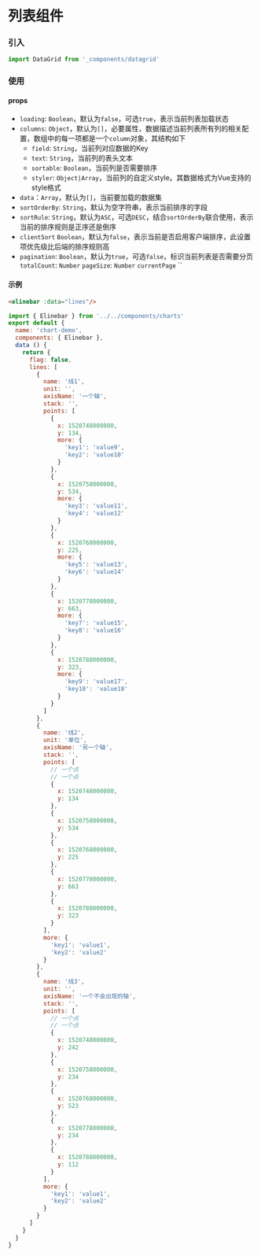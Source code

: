 # 列表组件


### 引入

```js
import DataGrid from '_components/datagrid'
```

### 使用

#### props

* `loading`: `Boolean`，默认为`false`，可选`true`，表示当前列表加载状态
* `columns`: `Object`，默认为`[]`，必要属性，数据描述当前列表所有列的相关配置，数组中的每一项都是一个`column`对象，其结构如下
  * `field`: `String`，当前列对应数据的Key
  * `text`: `String`，当前列的表头文本
  * `sortable`: `Boolean`，当前列是否需要排序
  * `styler`: `Object|Array`，当前列的自定义style。其数据格式为Vue支持的style格式
* `data`：`Array`，默认为`[]`，当前要加载的数据集
* `sortOrderBy`: `String`，默认为空字符串，表示当前排序的字段
* `sortRule`: `String`，默认为`ASC`，可选`DESC`，结合`sortOrderBy`联合使用，表示当前的排序规则是正序还是倒序
* `clientSort` `Boolean`，默认为`false`，表示当前是否启用客户端排序，此设置项优先级比后端的排序规则高
* `pagination`: `Boolean`，默认为`true`，可选`false`，标识当前列表是否需要分页
`totalCount`: `Number`
`pageSize`: `Number`
`currentPage`
``

#### 示例

```html
<elinebar :data="lines"/>
```
```js
import { Elinebar } from '../../components/charts'
export default {
  name: 'chart-demo',
  components: { Elinebar },
  data () {
    return {
      flag: false,
      lines: [
        {
          name: '线1',
          unit: '',
          axisName: '一个轴',
          stack: '',
          points: [
            {
              x: 1520748000000,
              y: 134,
              more: {
                'key1': 'value9',
                'key2': 'value10'
              }
            },
            {
              x: 1520758000000,
              y: 534,
              more: {
                'key3': 'value11',
                'key4': 'value12'
              }
            },
            {
              x: 1520768000000,
              y: 225,
              more: {
                'key5': 'value13',
                'key6': 'value14'
              }
            },
            {
              x: 1520778000000,
              y: 663,
              more: {
                'key7': 'value15',
                'key8': 'value16'
              }
            },
            {
              x: 1520788000000,
              y: 323,
              more: {
                'key9': 'value17',
                'key10': 'value18'
              }
            }
          ]
        },
        {
          name: '线2',
          unit: '单位',
          axisName: '另一个轴',
          stack: '',
          points: [
            // 一个点
            // 一个点
            {
              x: 1520748000000,
              y: 134
            },
            {
              x: 1520758000000,
              y: 534
            },
            {
              x: 1520768000000,
              y: 225
            },
            {
              x: 1520778000000,
              y: 663
            },
            {
              x: 1520788000000,
              y: 323
            }
          ],
          more: {
            'key1': 'value1',
            'key2': 'value2'
          }
        },
        {
          name: '线3',
          unit: '',
          axisName: '一个不会出现的轴',
          stack: '',
          points: [
            // 一个点
            // 一个点
            {
              x: 1520748000000,
              y: 242
            },
            {
              x: 1520758000000,
              y: 234
            },
            {
              x: 1520768000000,
              y: 523
            },
            {
              x: 1520778000000,
              y: 234
            },
            {
              x: 1520788000000,
              y: 112
            }
          ],
          more: {
            'key1': 'value1',
            'key2': 'value2'
          }
        }
      ]
    }
  }
}
```
